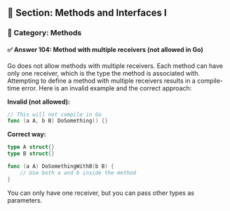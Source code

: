 ## 📘 Section: Methods and Interfaces I  
### 🔹 Category: Methods  
#### ✅ Answer 104: Method with multiple receivers (not allowed in Go)

Go does not allow methods with multiple receivers. Each method can have only one receiver, which is the type the method is associated with. Attempting to define a method with multiple receivers results in a compile-time error. Here is an invalid example and the correct approach:

**Invalid (not allowed):**
```go
// This will not compile in Go
func (a A, b B) DoSomething() {}
```

**Correct way:**
```go
type A struct{}
type B struct{}

func (a A) DoSomethingWithB(b B) {
    // Use both a and b inside the method
}
```

You can only have one receiver, but you can pass other types as parameters.

